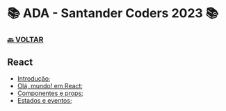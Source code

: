 # 📚 ADA - Santander Coders 2023 📚

### [🔙 **VOLTAR**](../../)

## **React**

- [Introdução](/Web-Front-End/React/meu-projeto-react/);
- [Olá, mundo! em React](/Web-Front-End/React/meu-projeto-react/src/App.jsx);
- [Componentes e props](https://github.com/LuizMiguelSR/Estudos-ADA-Bootcamp/commit/6ef8cc8a96ea92a85acba166a35693fed37f0df8);
- [Estados e eventos](https://github.com/LuizMiguelSR/Estudos-ADA-Bootcamp/commit/6ef8cc8a96ea92a85acba166a35693fed37f0df8);

&nbsp;
